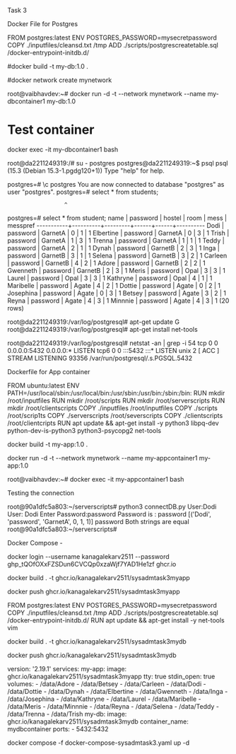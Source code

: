 Task 3 

Docker File for Postgres

FROM postgres:latest
ENV POSTGRES_PASSWORD=mysecretpassword
COPY ./inputfiles/cleansd.txt /tmp
ADD ./scripts/postgrescreatetable.sql /docker-entrypoint-initdb.d/


#docker build -t  my-db:1.0 .

#docker network create mynetwork

root@vaibhavdev:~# docker run -d -t --network mynetwork --name my-dbcontainer1 my-db:1.0

Test container 
==================

docker exec -it my-dbcontainer1 bash

root@da2211249319:/# su - postgres
postgres@da2211249319:~$ psql
psql (15.3 (Debian 15.3-1.pgdg120+1))
Type "help" for help.

postgres=# \c postgres
You are now connected to database "postgres" as user "postgres".
postgres=# select * from students;

                      ^
postgres=# select * from student;
   name    | password | hostel  | room | mess | messpref
-----------+----------+---------+------+------+----------
 Dodi      | password | GarnetA |    0 |    1 |        1
 Elbertine | password | GarnetA |    0 |    3 |        1
 Trish     | password | GarnetA |    1 |    3 |        1
 Trenna    | password | GarnetA |    1 |    1 |        1
 Teddy     | password | GarnetA |    2 |    1 |        1
 Dynah     | password | GarnetB |    2 |    3 |        1
 Inga      | password | GarnetB |    3 |    1 |        1
 Selena    | password | GarnetB |    3 |    2 |        1
 Carleen   | password | GarnetB |    4 |    2 |        1
 Adore     | password | GarnetB |    2 |    2 |        1
 Gwenneth  | password | GarnetB |    2 |    3 |        1
 Meris     | password | Opal    |    3 |    3 |        1
 Laurel    | password | Opal    |    3 |    3 |        1
 Kathryne  | password | Opal    |    4 |    1 |        1
 Maribelle | password | Agate   |    4 |    2 |        1
 Dottie    | password | Agate   |    0 |    2 |        1
 Josephina | password | Agate   |    0 |    3 |        1
 Betsey    | password | Agate   |    3 |    2 |        1
 Reyna     | password | Agate   |    4 |    3 |        1
 Minnnie   | password | Agate   |    4 |    3 |        1
(20 rows)



root@da2211249319:/var/log/postgresql# apt-get update
G
root@da2211249319:/var/log/postgresql# apt-get install net-tools

root@da2211249319:/var/log/postgresql# netstat -an | grep -i 54
tcp        0      0 0.0.0.0:5432            0.0.0.0:*               LISTEN
tcp6       0      0 :::5432                 :::*                    LISTEN
unix  2      [ ACC ]     STREAM     LISTENING     93356    /var/run/postgresql/.s.PGSQL.5432

Dockerfile for App container 


FROM ubuntu:latest
ENV PATH=/usr/local/sbin:/usr/local/bin:/usr/sbin:/usr/bin:/sbin:/bin:
RUN mkdir /root/inputfiles
RUN mkdir /root/scripts
RUN mkdir /root/serverscripts
RUN mkdir /root/clientscripts
COPY ./inputfiles /root/inputfiles
COPY ./scripts /root/scrip1ts
COPY ./serverscripts /root/severscripts
COPY ./clientscripts /root/clientcripts
RUN apt update  && apt-get install -y python3 libpq-dev python-dev-is-python3 python3-psycopg2 net-tools


docker build -t  my-app:1.0 .


docker run -d -t --network mynetwork --name my-appcontainer1 my-app:1.0

root@vaibhavdev:~# docker exec -it my-appcontainer1 bash


Testing the connection 

root@90a1dfc5a803:~/serverscripts# python3 connectDB.py
User:Dodi
User:  Dodi
Enter Password:password
Password is :  password
[('Dodi', 'password', 'GarnetA', 0, 1, 1)]
password
Both strings are  equal
root@90a1dfc5a803:~/serverscripts#

Docker Compose - 

docker login --username kanagalekarv2511 --password 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 ghcr.io

 docker build . -t ghcr.io/kanagalekarv2511/sysadmtask3myapp

docker push ghcr.io/kanagalekarv2511/sysadmtask3myapp

FROM postgres:latest
ENV POSTGRES_PASSWORD=mysecretpassword
COPY ./inputfiles/cleansd.txt /tmp
ADD ./scripts/postgrescreatetable.sql /docker-entrypoint-initdb.d/
RUN apt update && apt-get install -y  net-tools vim

docker build . -t ghcr.io/kanagalekarv2511/sysadmtask3mydb

docker push ghcr.io/kanagalekarv2511/sysadmtask3mydb


version: '2.19.1'
services:
      my-app:
       image: ghcr.io/kanagalekarv2511/sysadmtask3myapp
       tty: true
       stdin_open: true
       volumes:
        - /data/Adore
        - /data/Betsey
        - /data/Carleen
        - /data/Dodi
        - /data/Dottie
        - /data/Dynah
        - /data/Elbertine
        - /data/Gwenneth
        - /data/Inga
        - /data/Josephina
        - /data/Kathryne
        - /data/Laurel
        - /data/Maribelle
        - /data/Meris
        - /data/Minnnie
        - /data/Reyna
        - /data/Selena
        - /data/Teddy
        - /data/Trenna
        - /data/Trish
      my-db:
       image: ghcr.io/kanagalekarv2511/sysadmtask3mydb
       container_name: mydbcontainer
       ports:
       - 5432:5432

docker compose -f docker-compose-sysadmtask3.yaml up -d 




